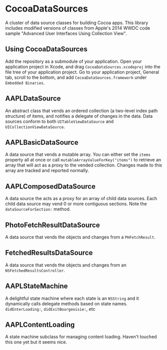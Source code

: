 CocoaDataSources
================

A cluster of data source classes for building Cocoa apps. This library includes modified versions of classes from Apple's 2014 WWDC code sample "Advanced User Interfaces Using Collection View".

## Using CocoaDataSources

Add the repository as a submodule of your application. Open your application project in Xcode, and drag `CocoaDataSources.xcodeproj` into the file tree of your application project. Go to your application project, General tab, scroll to the bottom, and add `CocoaDataSources.framework` under `Embedded Binaries`.

## AAPLDataSource

An abstract class that vends an ordered collection (a two-level index path structure) of items, and notifies a delegate of changes in the data. Data sources conform to both `UITableViewDataSource` and `UICollectionViewDataSource`.

## AAPLBasicDataSource

A data source that vends a mutable array. You can either set the `items` property all at once or call `mutableArrayValueForKey("items")` to retrieve an array that will act as a proxy to the vended collection. Changes made to this array are tracked and reported normally.

## AAPLComposedDataSource

A data source the acts as a proxy for an array of child data sources. Each child data source may vend 0 or more contiguous sections. Note the `dataSourceForSection:` method.

## PhotoFetchResultDataSource

A data source that vends the objects and changes from a `PHFetchResult`.

## FetchedResultsDataSource

A data source that vends the objects and changes from an `NSFetchedResultsController`.

## AAPLStateMachine 

A delightful state machine where each state is an `NSString` and it dynamically calls delegate methods based on state names. `didEnterLoading:`, `didExitBourgeoisie:`, etc

## AAPLContentLoading

A state machine subclass for managing content loading. Haven't touched this one yet but it seems nice.
